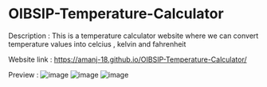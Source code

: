 # OIBSIP-Temperature-Calculator

Description : 
This is a temperature calculator website where we can convert temperature values into celcius , kelvin and fahrenheit

Website link :
https://amanj-18.github.io/OIBSIP-Temperature-Calculator/

Preview : 
![image](https://user-images.githubusercontent.com/89749348/188273112-9840c2ea-f911-467c-917f-fcb7ad779862.png)
![image](https://user-images.githubusercontent.com/89749348/188273123-a47b0b4e-2fc1-4345-89d5-e8012f5c6791.png)
![image](https://user-images.githubusercontent.com/89749348/188273148-e71c2bfe-72c2-4c87-8f87-3991026f7e28.png)

